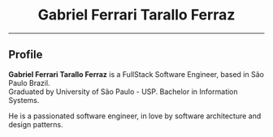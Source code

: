 <div align="center">
	<h1>Gabriel Ferrari Tarallo Ferraz</h1>
</div>

<hr/>

<div>
	<h2>Profile</h2>
	<p>
		<strong>Gabriel Ferrari Tarallo Ferraz</strong> is a FullStack Software Engineer, based in São Paulo Brazil.<br/>
		Graduated by University of São Paulo - USP. Bachelor in Information Systems.
	</p>
	<p>He is a passionated software engineer, in love by software architecture and design patterns.</p>
</div>
